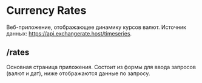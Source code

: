 # Currency Rates
Веб-приложение, отображающее динамику курсов валют. Источник данных: https://api.exchangerate.host/timeseries.
## /rates
Основная страница приложения. Состоит из формы для ввода запросов (валют и дат), ниже отображаются данные по запросу.
